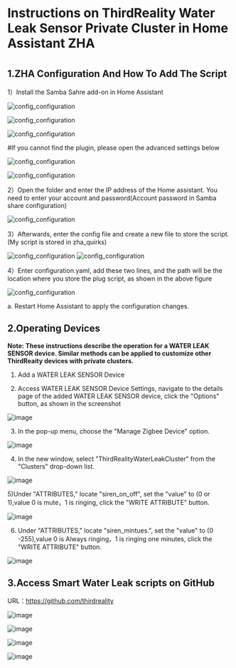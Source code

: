 # Instructions on ThirdReality Water Leak Sensor Private Cluster in Home Assistant ZHA

#
## 1.ZHA Configuration And How To Add The Script 

1）Install the Samba Sahre add-on in Home Assistant

![config_configuration](assets/motion/14.png)


![config_configuration](assets/motion/15.png)


![config_configuration](assets/motion/17.png)

#If you cannot find the plugin, please open the advanced settings below

![config_configuration](assets/motion/18.png)


![config_configuration](assets/motion/16.png)


2）Open the folder and enter the IP address of the Home assistant. You need to enter your account and password(Account password in Samba share configuration)

![config_configuration](assets/motion/19.png)

3）Afterwards, enter the config file and create a new file to store the script. (My script is stored in zha_quirks)

![config_configuration](assets/motion/20.png)
![config_configuration](assets/motion/23.png)

4）Enter configuration.yaml, add these two lines, and the path will be the location where you store the plug script, as shown in the above figure

![config_configuration](assets/motion/22.png)


a. Restart Home Assistant to apply the configuration changes.

## 2.Operating Devices

**Note: These instructions describe the operation for a WATER LEAK SENSOR device. Similar methods can be applied to customize other ThirdReaity devices with private clusters.**

1) Add a WATER LEAK SENSOR Device

2) Access WATER LEAK SENSOR Device Settings, navigate to the details page of the added WATER LEAK SENSOR device, click the "Options" button, as shown in the screenshot

![image](assets/waterleak/2.png)

3) In the pop-up menu, choose the "Manage Zigbee Device" option.

![image](assets/waterleak/3.png)

4) In the new window, select "ThirdRealityWaterLeakCluster" from the "Clusters" drop-down list.

![image](assets/waterleak/4.png)

5)Under "ATTRIBUTES," locate "siren_on_off", set the "value" to (0 or 1),value 0 is mute，1 is ringing, click the "WRITE ATTRIBUTE" button.

![image](assets/waterleak/5.png)

6) Under "ATTRIBUTES," locate "siren_mintues.", set the "value" to (0 -255),value 0 is Always ringing，1 is ringing one minutes, click the "WRITE ATTRIBUTE" button.

![image](assets/waterleak/6.png)





## 3.Access Smart Water Leak scripts on GitHub

URL：https://github.com/thirdreality

![image](assets/waterleak/7.png)

![image](assets/waterleak/8.png)

![image](assets/waterleak/9.png)

![image](assets/waterleak/10.png)


